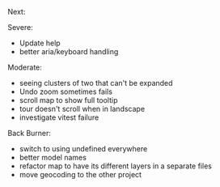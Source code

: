 Next:

Severe:
- Update help
- better aria/keyboard handling

Moderate:
- seeing clusters of two that can't be expanded
- Undo zoom sometimes fails
- scroll map to show full tooltip
- tour doesn't scroll when in landscape
- investigate vitest failure

Back Burner:
- switch to using undefined everywhere
- better model names
- refactor map to have its different layers in a separate files
- move geocoding to the other project
